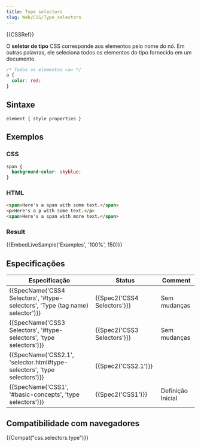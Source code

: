 ```yaml
---
title: Type selectors
slug: Web/CSS/Type_selectors
---
```


{{CSSRef}}

O **seletor de tipo** CSS corresponde aos elementos pelo nome do nó. Em outras palavras, ele seleciona todos os elementos do tipo fornecido em um documento.

```css
/* Todos os elementos <a> */
a {
  color: red;
}
```

## Sintaxe

```
element { style properties }
```

## Exemplos

### CSS

```css
span {
  background-color: skyblue;
}
```

### HTML

```html
<span>Here's a span with some text.</span>
<p>Here's a p with some text.</p>
<span>Here's a span with more text.</span>
```

### Result

{{EmbedLiveSample('Examples', '100%', 150)}}

## Especificações

| Especificação                                                                 | Status                      | Comment           |
| ----------------------------------------------------------------------------- | --------------------------- | ----------------- |
| {{SpecName('CSS4 Selectors', '#type-selectors', 'Type (tag name) selector')}} | {{Spec2('CSS4 Selectors')}} | Sem mudanças      |
| {{SpecName('CSS3 Selectors', '#type-selectors', 'type selectors')}}           | {{Spec2('CSS3 Selectors')}} | Sem mudanças      |
| {{SpecName('CSS2.1', 'selector.html#type-selectors', 'type selectors')}}      | {{Spec2('CSS2.1')}}         |                   |
| {{SpecName('CSS1', '#basic-concepts', 'type selectors')}}                     | {{Spec2('CSS1')}}           | Definição Inicial |

## Compatibilidade com navegadores

{{Compat("css.selectors.type")}}
